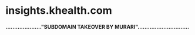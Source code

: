 # insights.khealth.com



#### ....................."SUBDOMAIN TAKEOVER BY MURARI"..............................
